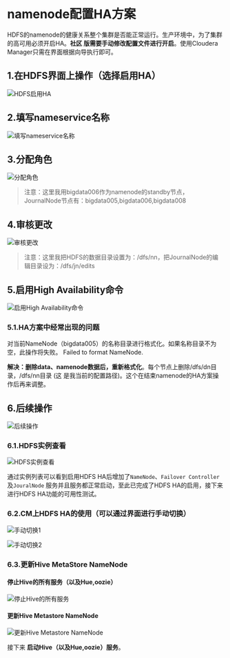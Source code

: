 namenode配置HA方案
================================================================================
HDFS的namenode的健康关系整个集群是否能正常运行。生产环境中，为了集群的高可用必须开启HA。**社区
版需要手动修改配置文件进行开启**。使用Cloudera Manager只需在界面根据向导执行即可。

## 1.在HDFS界面上操作（选择启用HA）

![HDFS启用HA](img/23.png)

## 2.填写nameservice名称

![填写nameservice名称](img/24.png)

## 3.分配角色

![分配角色](img/25.png)

> 注意：这里我用bigdata006作为namenode的standby节点，JournalNode节点有：bigdata005,bigdata006,bigdata008

## 4.审核更改

![审核更改](img/26.png)

> 注意：这里我把HDFS的数据目录设置为：/dfs/nn，把JournalNode的编辑目录设为：/dfs/jn/edits

## 5.启用High Availability命令

![启用High Availability命令](img/28.png)

### 5.1.HA方案中经常出现的问题
对当前NameNode（bigdata005）的名称目录进行格式化。如果名称目录不为空，此操作将失败。
Failed to format NameNode.

**解决：删除data、namenode数据后，重新格式化**。每个节点上删除/dfs/dn目录，/dfs/nn目录 (这
是我当前的配置路径)。这个在结束namenode的HA方案操作后再来调整。

## 6.后续操作 

![后续操作](img/29.png)

### 6.1.HDFS实例查看

![HDFS实例查看](img/30.png)

通过实例列表可以看到启用HDFS HA后增加了`NameNode`、`Failover Controller`及`JouralNode`
服务并且服务都正常启动，至此已完成了HDFS HA的启用，接下来进行HDFS HA功能的可用性测试。

### 6.2.CM上HDFS HA的使用（可以通过界面进行手动切换）

![手动切换1](img/31.png)

![手动切换2](img/32.png)

### 6.3.更新Hive MetaStore NameNode

#### 停止Hive的所有服务（以及Hue,oozie）

![停止Hive的所有服务](img/33.png)

#### 更新Hive Metastore NameNode

![更新Hive Metastore NameNode](img/34.png)

接下来 **启动Hive（以及Hue,oozie）服务**。